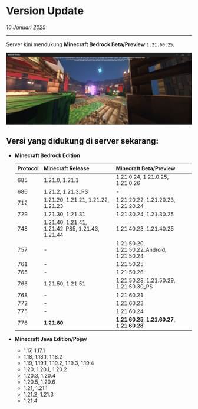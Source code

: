 # Version Update

_10 Januari 2025_

---
Server kini mendukung **Minecraft Bedrock Beta/Preview** `1.21.60.25`.

![img.png](img/img.png "Screenshot dari lobby server Oneblock KirizaNetwork menggunakan Minecraft Preview 1.21.60.25")

## Versi yang didukung di server sekarang:

* **Minecraft Bedrock Edition**

  | Protocol | Minecraft Release                               | Minecraft Beta/Preview                         |
  |----------|-------------------------------------------------|------------------------------------------------|
  | 685      | 1.21.0, 1.21.1                                  | 1.21.0.24, 1.21.0.25, 1.21.0.26                |
  | 686      | 1.21.2, 1.21.3_PS                               | -                                              |
  | 712      | 1.21.20, 1.21.21, 1.21.22, 1.21.23              | 1.21.20.22, 1.21.20.23, 1.21.20.24             |
  | 729      | 1.21.30, 1.21.31                                | 1.21.30.24, 1.21.30.25                         |
  | 748      | 1.21.40, 1.21.41, 1.21.42_PS5, 1.21.43, 1.21.44 | 1.21.40.23, 1.21.40.25                         |
  | 757      | -                                               | 1.21.50.20, 1.21.50.22_Android, 1.21.50.24     |
  | 761      | -                                               | 1.21.50.25                                     |
  | 765      | -                                               | 1.21.50.26                                     |
  | 766      | 1.21.50, 1.21.51                                | 1.21.50.28, 1.21.50.29, 1.21.50.30_PS          |
  | 768      | -                                               | 1.21.60.21                                     |
  | 772      | -                                               | 1.21.60.23                                     |
  | 775      | -                                               | 1.21.60.24                                     |
  | 776      | **1.21.60**                                     | **1.21.60.25**, **1.21.60.27**, **1.21.60.28** |
* **Minecraft Java Edition/Pojav**
    - 1.17, 1.17.1
    - 1.18, 1.18.1, 1.18.2
    - 1.19, 1.19.1, 1.19.2, 1.19.3, 1.19.4
    - 1.20, 1.20.1, 1.20.2
    - 1.20.3, 1.20.4
    - 1.20.5, 1.20.6
    - 1.21, 1.21.1
    - 1.21.2, 1.21.3
    - 1.21.4